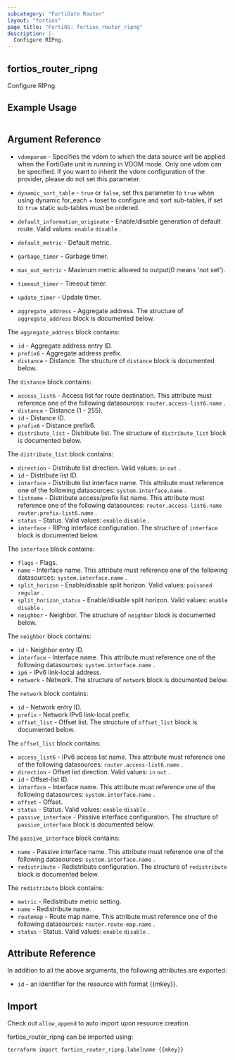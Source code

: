```yaml
---
subcategory: "FortiGate Router"
layout: "fortios"
page_title: "FortiOS: fortios_router_ripng"
description: |-
  Configure RIPng.
---
```


## fortios_router_ripng
Configure RIPng.

## Example Usage

```hcl

```

## Argument Reference
* `vdomparam` - Specifies the vdom to which the data source will be applied when the FortiGate unit is running in VDOM mode. Only one vdom can be specified. If you want to inherit the vdom configuration of the provider, please do not set this parameter.
* `dynamic_sort_table` - `true` or `false`, set this parameter to `true` when using dynamic for_each + toset to configure and sort sub-tables, if set to `true` static sub-tables must be ordered.

* `default_information_originate` - Enable/disable generation of default route. Valid values: `enable` `disable` .
* `default_metric` - Default metric.
* `garbage_timer` - Garbage timer.
* `max_out_metric` - Maximum metric allowed to output(0 means 'not set').
* `timeout_timer` - Timeout timer.
* `update_timer` - Update timer.
* `aggregate_address` - Aggregate address. The structure of `aggregate_address` block is documented below.

The `aggregate_address` block contains:

* `id` - Aggregate address entry ID.
* `prefix6` - Aggregate address prefix.
* `distance` - Distance. The structure of `distance` block is documented below.

The `distance` block contains:

* `access_list6` - Access list for route destination. This attribute must reference one of the following datasources: `router.access-list6.name` .
* `distance` - Distance (1 - 255).
* `id` - Distance ID.
* `prefix6` - Distance prefix6.
* `distribute_list` - Distribute list. The structure of `distribute_list` block is documented below.

The `distribute_list` block contains:

* `direction` - Distribute list direction. Valid values: `in` `out` .
* `id` - Distribute list ID.
* `interface` - Distribute list interface name. This attribute must reference one of the following datasources: `system.interface.name` .
* `listname` - Distribute access/prefix list name. This attribute must reference one of the following datasources: `router.access-list6.name` `router.prefix-list6.name` .
* `status` - Status. Valid values: `enable` `disable` .
* `interface` - RIPng interface configuration. The structure of `interface` block is documented below.

The `interface` block contains:

* `flags` - Flags.
* `name` - Interface name. This attribute must reference one of the following datasources: `system.interface.name` .
* `split_horizon` - Enable/disable split horizon. Valid values: `poisoned` `regular` .
* `split_horizon_status` - Enable/disable split horizon. Valid values: `enable` `disable` .
* `neighbor` - Neighbor. The structure of `neighbor` block is documented below.

The `neighbor` block contains:

* `id` - Neighbor entry ID.
* `interface` - Interface name. This attribute must reference one of the following datasources: `system.interface.name` .
* `ip6` - IPv6 link-local address.
* `network` - Network. The structure of `network` block is documented below.

The `network` block contains:

* `id` - Network entry ID.
* `prefix` - Network IPv6 link-local prefix.
* `offset_list` - Offset list. The structure of `offset_list` block is documented below.

The `offset_list` block contains:

* `access_list6` - IPv6 access list name. This attribute must reference one of the following datasources: `router.access-list6.name` .
* `direction` - Offset list direction. Valid values: `in` `out` .
* `id` - Offset-list ID.
* `interface` - Interface name. This attribute must reference one of the following datasources: `system.interface.name` .
* `offset` - Offset.
* `status` - Status. Valid values: `enable` `disable` .
* `passive_interface` - Passive interface configuration. The structure of `passive_interface` block is documented below.

The `passive_interface` block contains:

* `name` - Passive interface name. This attribute must reference one of the following datasources: `system.interface.name` .
* `redistribute` - Redistribute configuration. The structure of `redistribute` block is documented below.

The `redistribute` block contains:

* `metric` - Redistribute metric setting.
* `name` - Redistribute name.
* `routemap` - Route map name. This attribute must reference one of the following datasources: `router.route-map.name` .
* `status` - Status. Valid values: `enable` `disable` .

## Attribute Reference

In addition to all the above arguments, the following attributes are exported:
* `id` - an identifier for the resource with format {{mkey}}.

## Import

Check out `allow_append` to auto import upon resource creation.

fortios_router_ripng can be imported using:
```sh
terraform import fortios_router_ripng.labelname {{mkey}}
```
